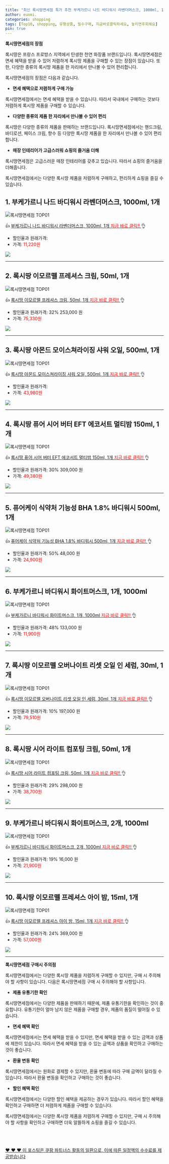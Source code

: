 ```yaml
---
title: "최신 록시땅면세점 특가 추천 부케가르니 나드 바디워시 라벤더머스크, 1000ml, 1개 비교 장점"
author: eunmi.
categories: shopping
tags: [Top10, shopping, 유행상품, 필수구매, 지금바로클릭하세요, 놓치면후회해요]
pin: true
---
```

**록시땅면세점의 장점**

록시땅은 프랑스 프로방스 지역에서 탄생한 천연 화장품 브랜드입니다. 록시땅면세점은 면세 혜택을 받을 수 있어 저렴하게 록시땅 제품을 구매할 수 있는 장점이 있습니다. 또한, 다양한 종류의 록시땅 제품을 한 자리에서 만나볼 수 있어 편리합니다.

록시땅면세점의 장점은 다음과 같습니다.

* **면세 혜택으로 저렴하게 구매 가능**

록시땅면세점에서는 면세 혜택을 받을 수 있습니다. 따라서 국내에서 구매하는 것보다 저렴하게 록시땅 제품을 구매할 수 있습니다.

* **다양한 종류의 제품 한 자리에서 만나볼 수 있어 편리**

록시땅은 다양한 종류의 제품을 판매하는 브랜드입니다. 록시땅면세점에서는 핸드크림, 바디로션, 페이스 크림, 향수 등 다양한 록시땅 제품을 한 자리에서 만나볼 수 있어 편리합니다.

* **매장 인테리어가 고급스러워 쇼핑의 즐거움 더해**

록시땅면세점은 고급스러운 매장 인테리어를 갖추고 있습니다. 따라서 쇼핑의 즐거움을 더해줍니다.

록시땅면세점에서는 다양한 록시땅 제품을 저렴하게 구매하고, 편리하게 쇼핑을 즐길 수 있습니다.

   

## 1. 부케가르니 나드 바디워시 라벤더머스크, 1000ml, 1개

![록시땅면세점 TOP01](https://thumbnail6.coupangcdn.com/thumbnails/remote/230x230ex/image/retail/images/7896660366698263-2f4e3699-3cf6-45d2-abf7-c3537b6a7506.png)


👍 [부케가르니 나드 바디워시 라벤더머스크, 1000ml, 1개 <font color=red> 지금 바로 클릭!! </font> ](https://link.coupang.com/re/AFFSDP?lptag=AF3617701&subid=GithubCoopas&pageKey=6540561327&traceid=V0-153&itemId=14560296036&vendorItemId=4851138321) 👌 


- 할인율과 원래가격: 
- 가격: <span style='color:red'>11,220원</span>

[![](/discount_price.png)](https://link.coupang.com/re/AFFSDP?lptag=AF3617701&subid=GithubCoopas&pageKey=6540561327&traceid=V0-153&itemId=14560296036&vendorItemId=4851138321)

---


   

## 2. 록시땅 이모르뗄 프레셔스 크림, 50ml, 1개

![록시땅면세점 TOP01](https://thumbnail7.coupangcdn.com/thumbnails/remote/230x230ex/image/retail/images/1199304816205281-8f615ca0-5000-4bac-9855-2b224d751a19.jpg)


👍 [록시땅 이모르뗄 프레셔스 크림, 50ml, 1개 <font color=red> 지금 바로 클릭!! </font> ](https://link.coupang.com/re/AFFSDP?lptag=AF3617701&subid=GithubCoopas&pageKey=6930070139&traceid=V0-153&itemId=16766547825&vendorItemId=83947831559) 👌 


- 할인율과 원래가격: 32%  253,000   원
- 가격: <span style='color:red'>75,330원</span>

[![](/discount_price.png)](https://link.coupang.com/re/AFFSDP?lptag=AF3617701&subid=GithubCoopas&pageKey=6930070139&traceid=V0-153&itemId=16766547825&vendorItemId=83947831559)

---


   

## 3. 록시땅 아몬드 모이스쳐라이징 샤워 오일, 500ml, 1개

![록시땅면세점 TOP01](https://thumbnail9.coupangcdn.com/thumbnails/remote/230x230ex/image/product/image/vendoritem/2018/11/28/3149447523/07b5f1ce-2c26-46f6-bd77-8a7bcb455c66.jpg)


👍 [록시땅 아몬드 모이스쳐라이징 샤워 오일, 500ml, 1개 <font color=red> 지금 바로 클릭!! </font> ](https://link.coupang.com/re/AFFSDP?lptag=AF3617701&subid=GithubCoopas&pageKey=4744079232&traceid=V0-153&itemId=6031464982&vendorItemId=3149447523) 👌 


- 할인율과 원래가격: 
- 가격: <span style='color:red'>43,980원</span>

[![](/discount_price.png)](https://link.coupang.com/re/AFFSDP?lptag=AF3617701&subid=GithubCoopas&pageKey=4744079232&traceid=V0-153&itemId=6031464982&vendorItemId=3149447523)

---


   

## 4. 록시땅 퓨어 시어 버터 EFT 에코서트 멀티밤 150ml, 1개

![록시땅면세점 TOP01](https://thumbnail9.coupangcdn.com/thumbnails/remote/230x230ex/image/retail/images/3929157898344389-158d328b-acd9-4366-a046-9a0827cefa99.jpg)


👍 [록시땅 퓨어 시어 버터 EFT 에코서트 멀티밤 150ml, 1개 <font color=red> 지금 바로 클릭!! </font> ](https://link.coupang.com/re/AFFSDP?lptag=AF3617701&subid=GithubCoopas&pageKey=4744079112&traceid=V0-153&itemId=6031464802&vendorItemId=3933243558) 👌 


- 할인율과 원래가격: 30%  309,000   원
- 가격: <span style='color:red'>49,380원</span>

[![](/discount_price.png)](https://link.coupang.com/re/AFFSDP?lptag=AF3617701&subid=GithubCoopas&pageKey=4744079112&traceid=V0-153&itemId=6031464802&vendorItemId=3933243558)

---


   

## 5. 퓨어케이 식약처 기능성 BHA 1.8% 바디워시 500ml, 1개

![록시땅면세점 TOP01](https://thumbnail7.coupangcdn.com/thumbnails/remote/230x230ex/image/vendor_inventory/e04b/677a813c004e0f0ad7b53f55cf077148e4a0c5bae8ff74ff27d0c4ac30d8.jpg)


👍 [퓨어케이 식약처 기능성 BHA 1.8% 바디워시 500ml, 1개 <font color=red> 지금 바로 클릭!! </font> ](https://link.coupang.com/re/AFFSDP?lptag=AF3617701&subid=GithubCoopas&pageKey=6262152550&traceid=V0-153&itemId=12756666390&vendorItemId=81802952446) 👌 


- 할인율과 원래가격: 50%  48,000   원
- 가격: <span style='color:red'>24,900원</span>

[![](/discount_price.png)](https://link.coupang.com/re/AFFSDP?lptag=AF3617701&subid=GithubCoopas&pageKey=6262152550&traceid=V0-153&itemId=12756666390&vendorItemId=81802952446)

---


   

## 6. 부케가르니 바디워시 화이트머스크, 1개, 1000ml

![록시땅면세점 TOP01](https://thumbnail7.coupangcdn.com/thumbnails/remote/230x230ex/image/retail/images/125362640568503-36401c04-8e34-413d-83a4-6cf42490c87e.jpg)


👍 [부케가르니 바디워시 화이트머스크, 1개, 1000ml <font color=red> 지금 바로 클릭!! </font> ](https://link.coupang.com/re/AFFSDP?lptag=AF3617701&subid=GithubCoopas&pageKey=6590874068&traceid=V0-153&itemId=2352977096&vendorItemId=70349465755) 👌 


- 할인율과 원래가격: 48%  133,000   원
- 가격: <span style='color:red'>11,900원</span>

[![](/discount_price.png)](https://link.coupang.com/re/AFFSDP?lptag=AF3617701&subid=GithubCoopas&pageKey=6590874068&traceid=V0-153&itemId=2352977096&vendorItemId=70349465755)

---


   

## 7. 록시땅 이모르뗄 오버나이트 리셋 오일 인 세럼, 30ml, 1개

![록시땅면세점 TOP01](https://thumbnail10.coupangcdn.com/thumbnails/remote/230x230ex/image/retail/images/123027921929037-1467e1f3-f5aa-4c56-9cb5-dc30ce7eb06f.jpg)


👍 [록시땅 이모르뗄 오버나이트 리셋 오일 인 세럼, 30ml, 1개 <font color=red> 지금 바로 클릭!! </font> ](https://link.coupang.com/re/AFFSDP?lptag=AF3617701&subid=GithubCoopas&pageKey=4744079469&traceid=V0-153&itemId=6031465355&vendorItemId=70911653724) 👌 


- 할인율과 원래가격: 10%  197,000   원
- 가격: <span style='color:red'>79,510원</span>

[![](/discount_price.png)](https://link.coupang.com/re/AFFSDP?lptag=AF3617701&subid=GithubCoopas&pageKey=4744079469&traceid=V0-153&itemId=6031465355&vendorItemId=70911653724)

---


   

## 8. 록시땅 시어 라이트 컴포팅 크림, 50ml, 1개

![록시땅면세점 TOP01](https://thumbnail10.coupangcdn.com/thumbnails/remote/230x230ex/image/retail/images/1208644279451564-acf756b9-03fb-4801-8177-cacd57c10d2b.jpg)


👍 [록시땅 시어 라이트 컴포팅 크림, 50ml, 1개 <font color=red> 지금 바로 클릭!! </font> ](https://link.coupang.com/re/AFFSDP?lptag=AF3617701&subid=GithubCoopas&pageKey=5607680415&traceid=V0-153&itemId=9052877224&vendorItemId=76339229115) 👌 


- 할인율과 원래가격: 29%  298,000   원
- 가격: <span style='color:red'>38,700원</span>

[![](/discount_price.png)](https://link.coupang.com/re/AFFSDP?lptag=AF3617701&subid=GithubCoopas&pageKey=5607680415&traceid=V0-153&itemId=9052877224&vendorItemId=76339229115)

---


   

## 9. 부케가르니 바디워시 화이트머스크, 2개, 1000ml

![록시땅면세점 TOP01](https://thumbnail9.coupangcdn.com/thumbnails/remote/230x230ex/image/retail/images/8490035202622268-742628d4-19c1-404a-a373-445ef4eb7177.jpg)


👍 [부케가르니 바디워시 화이트머스크, 2개, 1000ml <font color=red> 지금 바로 클릭!! </font> ](https://link.coupang.com/re/AFFSDP?lptag=AF3617701&subid=GithubCoopas&pageKey=6590874068&traceid=V0-153&itemId=5213593752&vendorItemId=70376998733) 👌 


- 할인율과 원래가격: 19%  16,000   원
- 가격: <span style='color:red'>21,900원</span>

[![](/discount_price.png)](https://link.coupang.com/re/AFFSDP?lptag=AF3617701&subid=GithubCoopas&pageKey=6590874068&traceid=V0-153&itemId=5213593752&vendorItemId=70376998733)

---


   

## 10. 록시땅 이모르뗄 프레셔스 아이 밤, 15ml, 1개

![록시땅면세점 TOP01](https://thumbnail8.coupangcdn.com/thumbnails/remote/230x230ex/image/retail/images/2640388131844729-d3f1765f-d09c-4d36-8698-6b4a2d160f2a.jpg)


👍 [록시땅 이모르뗄 프레셔스 아이 밤, 15ml, 1개 <font color=red> 지금 바로 클릭!! </font> ](https://link.coupang.com/re/AFFSDP?lptag=AF3617701&subid=GithubCoopas&pageKey=6930070285&traceid=V0-153&itemId=16766548609&vendorItemId=83947832219) 👌 


- 할인율과 원래가격: 24%  369,000   원
- 가격: <span style='color:red'>57,000원</span>

[![](/discount_price.png)](https://link.coupang.com/re/AFFSDP?lptag=AF3617701&subid=GithubCoopas&pageKey=6930070285&traceid=V0-153&itemId=16766548609&vendorItemId=83947832219)

---
**록시땅면세점 구매시 주의점**

록시땅면세점에서는 다양한 록시땅 제품을 저렴하게 구매할 수 있지만, 구매 시 주의해야 할 사항이 있습니다. 다음은 록시땅면세점 구매 시 주의해야 할 사항입니다.

* **제품 유통기한 확인**

록시땅면세점에서는 다양한 제품을 판매하기 때문에, 제품 유통기한을 확인하는 것이 중요합니다. 유통기한이 얼마 남지 않은 제품을 구매할 경우, 제품의 품질이 떨어질 수 있습니다.

* **면세 혜택 확인**

록시땅면세점에서는 면세 혜택을 받을 수 있지만, 면세 혜택을 받을 수 있는 금액과 상품에 제한이 있습니다. 따라서 면세 혜택을 받을 수 있는 금액과 상품을 확인하고 구매하는 것이 좋습니다.

* **환율 변동 확인**

록시땅면세점에서는 원화로 결제할 수 있지만, 환율 변동에 따라 구매 금액이 달라질 수 있습니다. 따라서 환율 변동을 확인하고 구매하는 것이 좋습니다.

* **할인 혜택 확인**

록시땅면세점에서는 다양한 할인 혜택을 제공하는 경우가 있습니다. 따라서 할인 혜택을 확인하고 구매하면 더 저렴하게 제품을 구매할 수 있습니다.

록시땅면세점에서는 다양한 록시땅 제품을 저렴하게 구매할 수 있지만, 구매 시 주의해야 할 사항을 확인하고 구매하면 더욱 알뜰하게 쇼핑을 즐길 수 있습니다.<br><br><br><br><br> [ ❤ ❤ ❤ 이 포스팅은 쿠팡 파트너스 활동의 일환으로, 이에 따른 일정액의 수수료를 제공받습니다](https://link.coupang.com/a/bcEFyh)